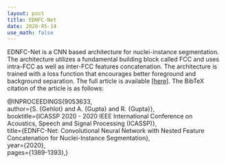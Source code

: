 ```yaml
---
layout: post
title: EDNFC-Net
date: 2020-05-14
use_math: false
---
```


EDNFC-Net is a CNN based architecture for nuclei-instance segmentation. The architecture utilizes a fundamental building block called FCC and uses intra-FCC as well as inter-FCC features concatenation. The architecture is trained with a loss function that encourages better foreground and background separation. 
The full article is available <a href="
https://ieeexplore.ieee.org/document/9053633">
[here]</a>. The BibTeX citation of the article is as follows:
<div id="demobox">
@INPROCEEDINGS{9053633, <br>
author={S. {Gehlot} and A. {Gupta} and R. {Gupta}}, <br>
booktitle={ICASSP 2020 - 2020 IEEE International Conference on Acoustics, Speech and Signal Processing (ICASSP)}, <br>
title={EDNFC-Net: Convolutional Neural Network with Nested Feature Concatenation for Nuclei-Instance Segmentation}, <br>
year={2020}, <br>
pages={1389-1393},}
</div>

